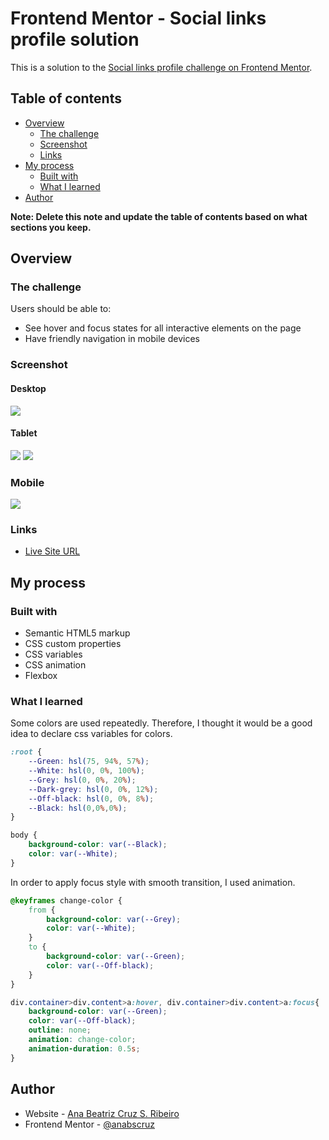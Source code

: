 # Frontend Mentor - Social links profile solution

This is a solution to the [Social links profile challenge on Frontend Mentor](https://www.frontendmentor.io/challenges/social-links-profile-UG32l9m6dQ).

## Table of contents

- [Overview](#overview)
  - [The challenge](#the-challenge)
  - [Screenshot](#screenshot)
  - [Links](#links)
- [My process](#my-process)
  - [Built with](#built-with)
  - [What I learned](#what-i-learned)
- [Author](#author)

**Note: Delete this note and update the table of contents based on what sections you keep.**

## Overview

### The challenge

Users should be able to:

- See hover and focus states for all interactive elements on the page
- Have friendly navigation in mobile devices

### Screenshot

#### Desktop
![](./assets/screenshots/social-links-profile-screenshot-desktop.png)

#### Tablet
![](./assets/screenshots/social-links-profile-screenshot-tablet-portrait.png)
![](./assets/screenshots/social-links-profile-screenshot-tablet-landscape.png)

### Mobile
![](./assets/screenshots/social-links-profile-screenshot-mobile.png)

### Links

- [Live Site URL](https://anabscruz.github.io/my-social-links-profile/)

## My process

### Built with

- Semantic HTML5 markup
- CSS custom properties
- CSS variables
- CSS animation
- Flexbox

### What I learned
Some colors are used repeatedly. Therefore, I thought it would be a good idea to declare css variables for colors.
```css
:root {
    --Green: hsl(75, 94%, 57%);
    --White: hsl(0, 0%, 100%);
    --Grey: hsl(0, 0%, 20%);
    --Dark-grey: hsl(0, 0%, 12%);
    --Off-black: hsl(0, 0%, 8%);
    --Black: hsl(0,0%,0%);
}

body {
    background-color: var(--Black);
    color: var(--White);
}
```

In order to apply focus style with smooth transition, I used animation.
```css
@keyframes change-color {
    from {
        background-color: var(--Grey);
        color: var(--White);
    }
    to {
        background-color: var(--Green);
        color: var(--Off-black);
    }
}

div.container>div.content>a:hover, div.container>div.content>a:focus{
    background-color: var(--Green);
    color: var(--Off-black);
    outline: none;
    animation: change-color;
    animation-duration: 0.5s;
}
```

## Author

- Website - [Ana Beatriz Cruz S. Ribeiro](https://anabscruz.github.io/my-social-links-profile/)
- Frontend Mentor - [@anabscruz](https://www.frontendmentor.io/profile/anabscruz)
